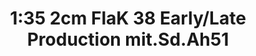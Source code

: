 ---
layout: product
title: "1:35 2cm FlaK 38 Early/Late Production mit.Sd.Ah51"
price: "4500" 
desc: "Maketa"
img_path: "/assets/img/DRA6942.webp"
brand: "Dragon"
available: false
special_offer: false
new: false
soon: false
cat: "010000"
subcat: "010600"
subsubcat: "0N/A"
sifra: "DRA6942"
popular: false
spec: false
---